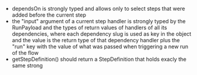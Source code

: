 - dependsOn is strongly typed and allows only to select steps that were added before the current step
- the "input" argument of a current step handler is strongly typed by the RunPayload and the types of return values of handlers of all its dependencies, where each dependency slug is used as key in the object and the value is the return type of that dependency handler plus the "run" key with the value of what was passed when triggering a new run of the flow
- getStepDefinition() should return a StepDefinition that holds exacly the same strong 

